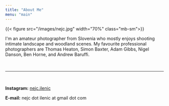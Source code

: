 ```yaml
---
title: "About Me"
menu: "main"
---
```


{{< figure src="/images/nejc.jpg" width="70%" class="mb-sm">}}

I'm an amateur photographer from Slovenia who mostly enjoys shooting intimate landscape and woodland scenes. My favourite professional photographers are Thomas Heaton, Simon Baxter, Adam Gibbs, Nigel Danson, Ben Horne, and Andrew Baruffi.

<br/>

---

<br/>

**Instagram:** <a href="https://www.instagram.com/nejc.ilenic" target="_blank">nejc.ilenic</a>

**E-mail:** nejc dot ilenic at gmail dot com
